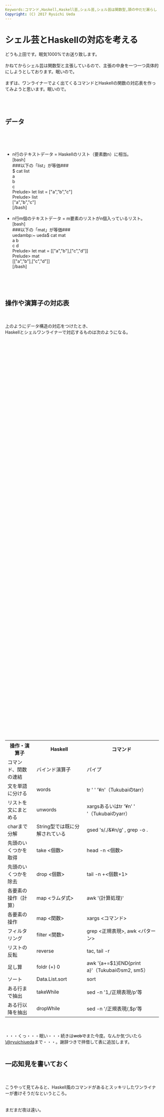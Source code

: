 ```yaml
---
Keywords:コマンド,Haskell,Haskell芸,シェル芸,シェル芸は関数型,頭の中だだ漏らし
Copyright: (C) 2017 Ryuichi Ueda
---
```


# シェル芸とHaskellの対応を考える
<!--:ja-->どうも上田です。眠気1000%でお送り致します。<br />
<br />
かねてからシェル芸は関数型と主張しているので、主張の中身を一つ一つ具体的にしようとしております。眠いので。<br />
<br />
まずは、ワンライナーでよく出てくるコマンドとHaskellの関数の対応表を作ってみようと思います。眠いので。<br />
<br />
<!--:--><!--more--><!--:ja--><br />
<br />
<h2>データ</h2><br />
<br />
<ul><br />
 <li>n行のテキストデータ = Haskellのリスト（要素数n）に相当。<br />
[bash]<br />
###以下の「list」が等価###<br />
$ cat list<br />
a<br />
b<br />
c<br />
Prelude&gt; let list = [&quot;a&quot;,&quot;b&quot;,&quot;c&quot;]<br />
Prelude&gt; list<br />
[&quot;a&quot;,&quot;b&quot;,&quot;c&quot;]<br />
[/bash]<br />
 </li><br />
 <li>n行m個のテキストデータ = m要素のリストがn個入っているリスト。<br />
[bash]<br />
###以下の「mat」が等価###<br />
uedambp:~ ueda$ cat mat<br />
a b<br />
c d<br />
Prelude&gt; let mat = [[&quot;a&quot;,&quot;b&quot;],[&quot;c&quot;,&quot;d&quot;]]<br />
Prelude&gt; mat<br />
[[&quot;a&quot;,&quot;b&quot;],[&quot;c&quot;,&quot;d&quot;]]<br />
[/bash]<br />
 </li><br />
</ul><br />
<br />
<h2>操作や演算子の対応表</h2><br />
<br />
上のようにデータ構造の対応をつけたとき、<br />
Haskellとシェルワンライナーで対応するものは次のようになる。<br />
<br />
<table><br />
 <tr><br />
 <th>操作・演算子</th><br />
 <th>Haskell</th><br />
 <th>コマンド</th><br />
 </tr><br />
 <tr><br />
 <td>コマンド、関数の連結</td><br />
 <td>バインド演算子</td><br />
 <td>パイプ</td><br />
 </tr><br />
 <tr><br />
 <td>文を単語に分ける</td><br />
 <td>words</td><br />
 <td>tr ' ' '¥n'（Tukubaiのtarr）</td><br />
 </tr><br />
 <tr><br />
 <td>リストを文にまとめる</td><br />
 <td>unwords</td><br />
 <td>xargsあるいはtr '¥n' ' '（Tukubaiのyarr）</td><br />
 </tr><br />
 <tr><br />
 <td>charまで分解</td><br />
 <td>String型では既に分解されている</td><br />
 <td>gsed 's/./&¥n/g' , grep -o .</td><br />
 </tr><br />
 <tr><br />
 <td>先頭のいくつかを取得</td><br />
 <td>take &lt;個数&gt;</td><br />
 <td>head -n &lt;個数&gt;</td><br />
 </tr><br />
 <tr><br />
 <td>先頭のいくつかを除去</td><br />
 <td>drop &lt;個数&gt;</td><br />
 <td>tail -n +&lt;個数+1&gt;</td><br />
 </tr><br />
 <tr><br />
 <td>各要素の操作（計算）</td><br />
 <td>map &lt;ラムダ式&gt;</td><br />
 <td>awk '{計算処理}'</td><br />
 </tr><br />
 <tr><br />
 <td>各要素の操作</td><br />
 <td>map &lt;関数&gt;</td><br />
 <td>xargs &lt;コマンド&gt;</td><br />
 </tr><br />
 <tr><br />
 <td>フィルタリング</td><br />
 <td>filter &lt;関数&gt;</td><br />
 <td>grep &lt;正規表現&gt;, awk &lt;パターン&gt;</td><br />
 </tr><br />
 <tr><br />
 <td>リストの反転</td><br />
 <td>reverse</td><br />
 <td>tac, tail -r</td><br />
 </tr><br />
 <tr><br />
 <td>足し算</td><br />
 <td>foldr (+) 0</td><br />
 <td>awk '{a+=$1}END{print a}'（Tukubaiのsm2, sm5）</td><br />
 </tr><br />
 <tr><br />
 <td>ソート</td><br />
 <td>Data.List.sort</td><br />
 <td>sort</td><br />
 </tr><br />
 <tr><br />
 <td>ある行まで抽出</td><br />
 <td>takeWhile</td><br />
 <td>sed -n '1,/正規表現/p'等</td><br />
 </tr><br />
 <tr><br />
 <td>ある行以降を抽出</td><br />
 <td>dropWhile</td><br />
 <td>sed -n '/正規表現/,$p'等</td><br />
 </tr><br />
</table><br />
<br />
・・・くっ・・・眠い・・・続きは<del>webで</del>また今度。なんか気づいたら<a href="https://twitter.com/ryuichiueda" target="_blank">\@ryuichiueda</a>まで・・・。謝辞つきで拝借して表に追加します。<br />
<br />
<h2>一応知見を書いておく</h2><br />
<br />
こうやって見てみると、Haskell風のコマンドがあるとスッキリしたワンライナーが書けそうだなというところ。<br />
<br />
<br />
まだまだ夜は遠い。<!--:-->
